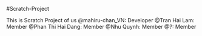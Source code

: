#Scratch-Project


<Heading>
<bold> This is Scratch Project of us 
@mahiru-chan_VN: Developer
@Tran Hai Lam: Member
@Phan Thi Hai Dang: Member
@Nhu Quynh: Member
@?: Member </bold>
</heading>
